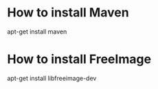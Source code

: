 # How to install Maven
apt-get install maven

# How to install FreeImage
apt-get install libfreeimage-dev